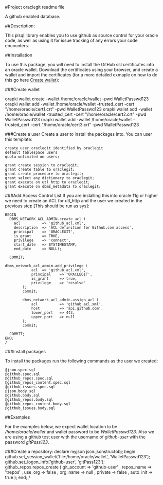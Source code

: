 #Project oraclegit readme file

A github enabled database.

##Description:

This plsql library enables you to use github as source control for your oracle code, as well as using it for issue tracking of any errors your code encounters.

##Installation

To use this package, you will need to install the GitHub ssl certificates into an oracle wallet. Download the certificates using your browser, and create a wallet and import the certificates (for a more detailed exmaple on how to do this go here [Create wallet](http://www.oracle-base.com/articles/misc/utl_http-and-ssl.php)):

###Create wallet

orapki wallet create -wallet /home/oracle/wallet -pwd WalletPasswd123
orapki wallet add -wallet /home/oracle/wallet -trusted_cert -cert "/home/oracle/cert1.crt" -pwd WalletPasswd123
orapki wallet add -wallet /home/oracle/wallet -trusted_cert -cert "/home/oracle/cert2.crt" -pwd WalletPasswd123
orapki wallet add -wallet /home/oracle/wallet -trusted_cert -cert "/home/oracle/cert3.crt" -pwd WalletPasswd123

###Create a user
Create a user to install the packages into. You can user this template:

	create user oraclegit identified by oraclegit
	default tablespace users
	quota unlimited on users;

	grant create session to oraclegit;
	grant create table to oraclegit;
	grant create procedure to oraclegit;
	grant select any dictionary to oraclegit;
	grant execute on utl_http to oraclegit;
	grant execute on dbms_metadata to oraclegit;

###Add Access Control List
If you are installing this into oracle 11g or higher we need to create an ACL for utl_http and the user we created in the previous step [This should be run as sys]:

	BEGIN
	  DBMS_NETWORK_ACL_ADMIN.create_acl (
	    acl          => 'github_acl.xml', 
	    description  => 'ACL definition for Github.com access',
	    principal    => 'ORACLEGIT',
	    is_grant     => TRUE, 
	    privilege    => 'connect',
	    start_date   => SYSTIMESTAMP,
	    end_date     => NULL);

	  COMMIT;

	dbms_network_acl_admin.add_privilege (
				acl	 => 'github_acl.xml',
				principal	 => 'ORACLEGIT',
				is_grant	 => true,
				privilege	 => 'resolve'
			);
			commit;

			dbms_network_acl_admin.assign_acl (
				acl          => 'github_acl.xml',
				host         => 'api.github.com',
				lower_port	 => 443,
				upper_port	 => null
			);
			commit;

	  COMMIT;
	END;
	/

###Install packages

To install the packages run the following commands as the user we created:

	@json.spec.sql
	@github.spec.sql
	@github_repos.spec.sql
	@github_repos_content.spec.sql
	@github_issues.spec.sql
	@json.body.sql
	@github.body.sql
	@github_repos.body.sql
	@github_repos_content.body.sql
	@github_issues.body.sql

##Examples

For the examples below, we expect wallet location to be */home/oracle/wallet* and wallet password to be *WalletPasswd123*. Also we are using a github test user with the username of *github-user* with the password *gitPass123*.

###Create a repository:
	declare
	  myjson json.jsonstructobj;
	begin
		github.set_session_wallet('file:/home/oracle/wallet', 'WalletPasswd123');
		github.set_logon_info('github-user', 'gitPass123');
		github_repos.repos_create (
			git_account => 'github-user'
			, repos_name => 'trepos'
			, use_org => false
			, org_name => null
			, private => false
			, auto_init => true
		);
	end;
	/